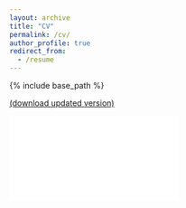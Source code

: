 ```yaml
---
layout: archive
title: "CV"
permalink: /cv/
author_profile: true
redirect_from:
  - /resume
---
```


{% include base_path %}

[(download updated version)](https://www.dropbox.com/s/kpujbam56si214y/Barbosa_CV.pdf?dl=0)


<embed src="../files/JBarbosa.pdf" type="application/pdf" />
